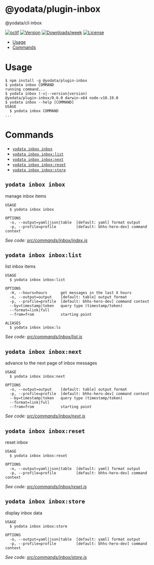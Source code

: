 @yodata/plugin-inbox
====================

@yodata/cli inbox 

[![oclif](https://img.shields.io/badge/cli-oclif-brightgreen.svg)](https://oclif.io)
[![Version](https://img.shields.io/npm/v/@yodata/plugin-inbox.svg)](https://npmjs.org/package/@yodata/plugin-inbox)
[![Downloads/week](https://img.shields.io/npm/dw/@yodata/plugin-inbox.svg)](https://npmjs.org/package/@yodata/plugin-inbox)
[![License](https://img.shields.io/npm/l/@yodata/plugin-inbox.svg)](https://github.com/yodata/plugin-inbox/blob/master/package.json)

<!-- toc -->
* [Usage](#usage)
* [Commands](#commands)
<!-- tocstop -->
# Usage
<!-- usage -->
```sh-session
$ npm install -g @yodata/plugin-inbox
$ yodata inbox COMMAND
running command...
$ yodata inbox (-v|--version|version)
@yodata/plugin-inbox/0.6.0 darwin-x64 node-v10.19.0
$ yodata inbox --help [COMMAND]
USAGE
  $ yodata inbox COMMAND
...
```
<!-- usagestop -->
# Commands
<!-- commands -->
* [`yodata inbox inbox`](#yodata-inbox-inbox)
* [`yodata inbox inbox:list`](#yodata-inbox-inboxlist)
* [`yodata inbox inbox:next`](#yodata-inbox-inboxnext)
* [`yodata inbox inbox:reset`](#yodata-inbox-inboxreset)
* [`yodata inbox inbox:store`](#yodata-inbox-inboxstore)

## `yodata inbox inbox`

manage inbox items

```
USAGE
  $ yodata inbox inbox

OPTIONS
  -o, --output=yaml|json|table  [default: yaml] format output
  -p, --profile=profile         [default: bhhs-hero-dev] command context
```

_See code: [src/commands/inbox/index.js](https://github.com/Yodata/yodata/blob/v0.6.0/src/commands/inbox/index.js)_

## `yodata inbox inbox:list`

list inbox items

```
USAGE
  $ yodata inbox inbox:list

OPTIONS
  -H, --hours=hours      get messages in the last X hours
  -o, --output=output    [default: table] output format
  -p, --profile=profile  [default: bhhs-hero-dev] command context
  --by=timestamp|token   query type (timestamp/token)
  --format=link|full
  --from=from            starting point

ALIASES
  $ yodata inbox inbox:ls
```

_See code: [src/commands/inbox/list.js](https://github.com/Yodata/yodata/blob/v0.6.0/src/commands/inbox/list.js)_

## `yodata inbox inbox:next`

advance to the next page of inbox messages

```
USAGE
  $ yodata inbox inbox:next

OPTIONS
  -o, --output=output    [default: table] output format
  -p, --profile=profile  [default: bhhs-hero-dev] command context
  --by=timestamp|token   query type (timestamp/token)
  --format=link|full
  --from=from            starting point
```

_See code: [src/commands/inbox/next.js](https://github.com/Yodata/yodata/blob/v0.6.0/src/commands/inbox/next.js)_

## `yodata inbox inbox:reset`

reset inbox

```
USAGE
  $ yodata inbox inbox:reset

OPTIONS
  -o, --output=yaml|json|table  [default: yaml] format output
  -p, --profile=profile         [default: bhhs-hero-dev] command context
```

_See code: [src/commands/inbox/reset.js](https://github.com/Yodata/yodata/blob/v0.6.0/src/commands/inbox/reset.js)_

## `yodata inbox inbox:store`

display inbox data

```
USAGE
  $ yodata inbox inbox:store

OPTIONS
  -o, --output=yaml|json|table  [default: yaml] format output
  -p, --profile=profile         [default: bhhs-hero-dev] command context
```

_See code: [src/commands/inbox/store.js](https://github.com/Yodata/yodata/blob/v0.6.0/src/commands/inbox/store.js)_
<!-- commandsstop -->
